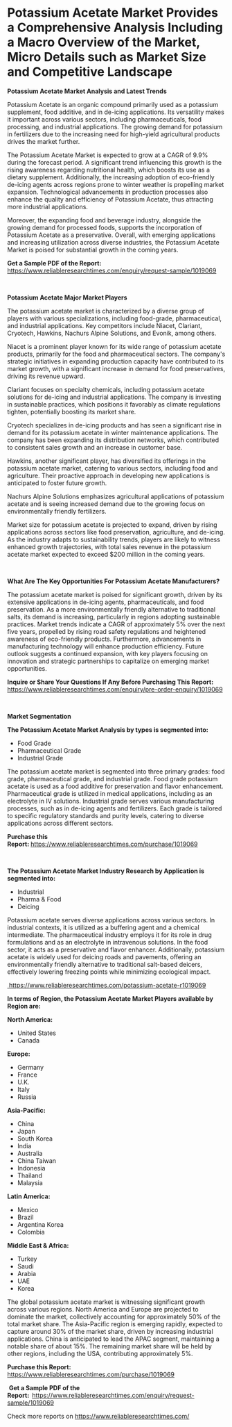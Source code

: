 <p><h1>Potassium Acetate Market Provides a Comprehensive Analysis Including a Macro Overview of the Market, Micro Details such as Market Size and Competitive Landscape</h1></p><p><strong>Potassium Acetate Market Analysis and Latest Trends</strong></p>
<p><p>Potassium Acetate is an organic compound primarily used as a potassium supplement, food additive, and in de-icing applications. Its versatility makes it important across various sectors, including pharmaceuticals, food processing, and industrial applications. The growing demand for potassium in fertilizers due to the increasing need for high-yield agricultural products drives the market further.</p><p>The Potassium Acetate Market is expected to grow at a CAGR of 9.9% during the forecast period. A significant trend influencing this growth is the rising awareness regarding nutritional health, which boosts its use as a dietary supplement. Additionally, the increasing adoption of eco-friendly de-icing agents across regions prone to winter weather is propelling market expansion. Technological advancements in production processes also enhance the quality and efficiency of Potassium Acetate, thus attracting more industrial applications. </p><p>Moreover, the expanding food and beverage industry, alongside the growing demand for processed foods, supports the incorporation of Potassium Acetate as a preservative. Overall, with emerging applications and increasing utilization across diverse industries, the Potassium Acetate Market is poised for substantial growth in the coming years.</p></p>
<p><strong>Get a Sample PDF of the Report:&nbsp;</strong> <a href="https://www.reliableresearchtimes.com/enquiry/request-sample/1019069?utm_campaign=2203&utm_medium=2&utm_source=Github&utm_content=ia&utm_term=21032025&utm_id=potassium-acetate">https://www.reliableresearchtimes.com/enquiry/request-sample/1019069</a></p>
<p>&nbsp;</p>
<p><strong>Potassium Acetate Major Market Players</strong></p>
<p><p>The potassium acetate market is characterized by a diverse group of players with various specializations, including food-grade, pharmaceutical, and industrial applications. Key competitors include Niacet, Clariant, Cryotech, Hawkins, Nachurs Alpine Solutions, and Evonik, among others.</p><p>Niacet is a prominent player known for its wide range of potassium acetate products, primarily for the food and pharmaceutical sectors. The company's strategic initiatives in expanding production capacity have contributed to its market growth, with a significant increase in demand for food preservatives, driving its revenue upward.</p><p>Clariant focuses on specialty chemicals, including potassium acetate solutions for de-icing and industrial applications. The company is investing in sustainable practices, which positions it favorably as climate regulations tighten, potentially boosting its market share.</p><p>Cryotech specializes in de-icing products and has seen a significant rise in demand for its potassium acetate in winter maintenance applications. The company has been expanding its distribution networks, which contributed to consistent sales growth and an increase in customer base.</p><p>Hawkins, another significant player, has diversified its offerings in the potassium acetate market, catering to various sectors, including food and agriculture. Their proactive approach in developing new applications is anticipated to foster future growth.</p><p>Nachurs Alpine Solutions emphasizes agricultural applications of potassium acetate and is seeing increased demand due to the growing focus on environmentally friendly fertilizers. </p><p>Market size for potassium acetate is projected to expand, driven by rising applications across sectors like food preservation, agriculture, and de-icing. As the industry adapts to sustainability trends, players are likely to witness enhanced growth trajectories, with total sales revenue in the potassium acetate market expected to exceed $200 million in the coming years.</p></p>
<p>&nbsp;</p>
<p><strong>What Are The Key Opportunities For Potassium Acetate Manufacturers?</strong></p>
<p><p>The potassium acetate market is poised for significant growth, driven by its extensive applications in de-icing agents, pharmaceuticals, and food preservation. As a more environmentally friendly alternative to traditional salts, its demand is increasing, particularly in regions adopting sustainable practices. Market trends indicate a CAGR of approximately 5% over the next five years, propelled by rising road safety regulations and heightened awareness of eco-friendly products. Furthermore, advancements in manufacturing technology will enhance production efficiency. Future outlook suggests a continued expansion, with key players focusing on innovation and strategic partnerships to capitalize on emerging market opportunities.</p></p>
<p><strong>Inquire or Share Your Questions If Any Before Purchasing This Report:</strong> <a href="https://www.reliableresearchtimes.com/enquiry/pre-order-enquiry/1019069?utm_campaign=2203&utm_medium=2&utm_source=Github&utm_content=ia&utm_term=21032025&utm_id=potassium-acetate">https://www.reliableresearchtimes.com/enquiry/pre-order-enquiry/1019069</a></p>
<p>&nbsp;</p>
<p><strong>Market Segmentation</strong></p>
<p><strong>The Potassium Acetate Market Analysis by types is segmented into:</strong></p>
<p><ul><li>Food Grade</li><li>Pharmaceutical Grade</li><li>Industrial Grade</li></ul></p>
<p><p>The potassium acetate market is segmented into three primary grades: food grade, pharmaceutical grade, and industrial grade. Food grade potassium acetate is used as a food additive for preservation and flavor enhancement. Pharmaceutical grade is utilized in medical applications, including as an electrolyte in IV solutions. Industrial grade serves various manufacturing processes, such as in de-icing agents and fertilizers. Each grade is tailored to specific regulatory standards and purity levels, catering to diverse applications across different sectors.</p></p>
<p><strong>Purchase this Report:&nbsp;</strong><a href="https://www.reliableresearchtimes.com/purchase/1019069?utm_campaign=2203&utm_medium=2&utm_source=Github&utm_content=ia&utm_term=21032025&utm_id=potassium-acetate">https://www.reliableresearchtimes.com/purchase/1019069</a></p>
<p>&nbsp;</p>
<p><strong>The Potassium Acetate Market Industry Research by Application is segmented into:</strong></p>
<p><ul><li>Industrial</li><li>Pharma & Food</li><li>Deicing</li></ul></p>
<p><p>Potassium acetate serves diverse applications across various sectors. In industrial contexts, it is utilized as a buffering agent and a chemical intermediate. The pharmaceutical industry employs it for its role in drug formulations and as an electrolyte in intravenous solutions. In the food sector, it acts as a preservative and flavor enhancer. Additionally, potassium acetate is widely used for deicing roads and pavements, offering an environmentally friendly alternative to traditional salt-based deicers, effectively lowering freezing points while minimizing ecological impact.</p></p>
<p><a href="https://www.reliableresearchtimes.com/potassium-acetate-r1019069?utm_campaign=2203&utm_medium=2&utm_source=Github&utm_content=ia&utm_term=21032025&utm_id=potassium-acetate">&nbsp;https://www.reliableresearchtimes.com/potassium-acetate-r1019069</a></p>
<p><strong>In terms of Region, the Potassium Acetate Market Players available by Region are:</strong></p>
<p>
    <p> <strong> North America: </strong>
        <ul>
            <li>United States</li>
            <li>Canada</li>
        </ul>
        </p> 
    <p> <strong> Europe: </strong>
        <ul>
            <li>Germany</li>
            <li>France</li>
            <li>U.K.</li>
            <li>Italy</li>
            <li>Russia</li>
        </ul>
        </p> 
    <p> <strong> Asia-Pacific: </strong>
        <ul>
            <li>China</li>
            <li>Japan</li>
            <li>South Korea</li>
            <li>India</li>
            <li>Australia</li>
            <li>China Taiwan</li>
            <li>Indonesia</li>
            <li>Thailand</li>
            <li>Malaysia</li>
        </ul>
        </p> 
    <p> <strong> Latin America: </strong>
        <ul>
            <li>Mexico</li>
            <li>Brazil</li>
            <li>Argentina Korea</li>
            <li>Colombia</li>
        </ul>
        </p> 
    <p> <strong> Middle East & Africa: </strong>
        <ul>
            <li>Turkey</li>
            <li>Saudi</li>
            <li>Arabia</li>
            <li>UAE</li>
            <li>Korea</li>
        </ul>
    </p>
    </p>
<p><p>The global potassium acetate market is witnessing significant growth across various regions. North America and Europe are projected to dominate the market, collectively accounting for approximately 50% of the total market share. The Asia-Pacific region is emerging rapidly, expected to capture around 30% of the market share, driven by increasing industrial applications. China is anticipated to lead the APAC segment, maintaining a notable share of about 15%. The remaining market share will be held by other regions, including the USA, contributing approximately 5%.</p></p>
<p><strong>Purchase this Report: </strong><a href="https://www.reliableresearchtimes.com/purchase/1019069?utm_campaign=2203&utm_medium=2&utm_source=Github&utm_content=ia&utm_term=21032025&utm_id=potassium-acetate">https://www.reliableresearchtimes.com/purchase/1019069</a></p>
<p>&nbsp;<strong>Get a Sample PDF of the Report:&nbsp;&nbsp;</strong><a href="https://www.reliableresearchtimes.com/enquiry/request-sample/1019069?utm_campaign=2203&utm_medium=2&utm_source=Github&utm_content=ia&utm_term=21032025&utm_id=potassium-acetate">https://www.reliableresearchtimes.com/enquiry/request-sample/1019069</a></p>
<p><strong></strong></p>
<p>Check more reports on <a href="https://www.reliableresearchtimes.com/?utm_campaign=2203&utm_medium=2&utm_source=Github&utm_content=ia&utm_term=21032025&utm_id=potassium-acetate">https://www.reliableresearchtimes.com/</a></p>